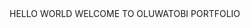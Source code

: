 <WELCOME TO SAMUEL OLUWATOBI PORTOFOLIO>
HELLO WORLD
<HELLO WORLD >
<WELCOME TO>    WELCOME TO OLUWATOBI PORTFOLIO

